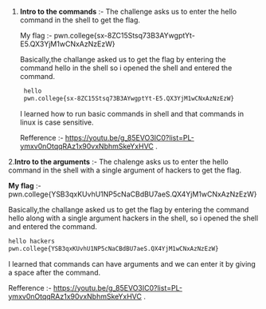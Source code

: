 1. **Intro to the commands** :-
     The challenge asks us to enter the hello command in the shell to get the flag.

     My flag :- pwn.college{sx-8ZC15Stsq73B3AYwgptYt-E5.QX3YjM1wCNxAzNzEzW}
   
     Basically,the challange asked us to get the flag by entering the command hello in the shell so i opened the shell and entered the command.
     ```bash
      hello
      pwn.college{sx-8ZC15Stsq73B3AYwgptYt-E5.QX3YjM1wCNxAzNzEzW}
     ```
   
     I learned how to run basic commands in shell and that commands in linux is case sensitive.

     Refference :- https://youtu.be/g_85EVO3IC0?list=PL-ymxv0nOtqqRAz1x90vxNbhmSkeYxHVC .


2.**Intro to the arguments** :-
    The chalenge asks us to enter the hello command in the shell with a single argument of hackers to get the flag.

   **My flag** :-pwn.college{YSB3qxKUvhU1NP5cNaCBdBU7aeS.QX4YjM1wCNxAzNzEzW}
 
   Basically,the challange asked us to get the flag by entering the command hello along with a single argument hackers in the shell, so i opened the shell and entered the command.
   ```bash
   hello hackers
   pwn.college{YSB3qxKUvhU1NP5cNaCBdBU7aeS.QX4YjM1wCNxAzNzEzW}
   ```
   I learned that commands can have arguments and we can enter it by giving a space after the command.

   Refference :- https://youtu.be/g_85EVO3IC0?list=PL-ymxv0nOtqqRAz1x90vxNbhmSkeYxHVC .
    
